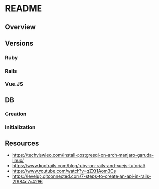 # README

## Overview

## Versions

### Ruby

### Rails

### Vue.JS

## DB

### Creation

### Initialization

## Resources
- https://techviewleo.com/install-postgresql-on-arch-manjaro-garuda-linux/
- https://www.bootrails.com/blog/ruby-on-rails-and-vuejs-tutorial/
- https://www.youtube.com/watch?v=qZXt1Aom3Cs
- https://levelup.gitconnected.com/7-steps-to-create-an-api-in-rails-2f984c7c4286
